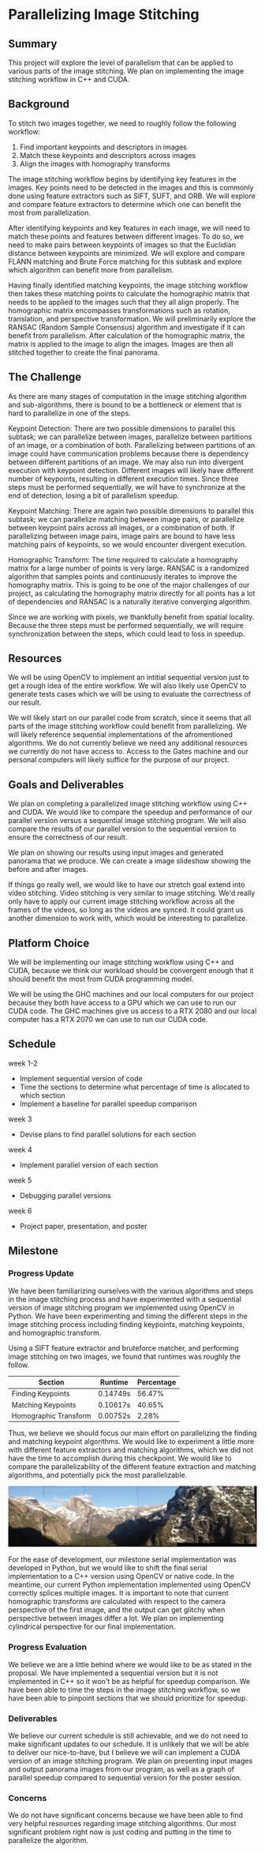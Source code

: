 # Parallelizing Image Stitching

## Summary
This project will explore the level of parallelism that can be applied to various parts of the image stitching. We plan on implementing the image stitching workflow in C++ and CUDA.

## Background
To stitch two images together, we need to roughly follow the following workflow:
1. Find important keypoints and descriptors in images
2. Match these keypoints and descriptors across images
3. Align the images with homography transforms


The image stitching workflow begins by identifying key features in the images. Key points need to be detected in the images and this is commonly done using feature extractors such as SIFT, SUFT, and ORB. We will explore and compare feature extractors to determine which one can benefit the most from parallelization.

After identifying keypoints and key features in each image, we will need to match these points and features between different images. To do so, we need to make pairs between keypoints of images so that the Euclidian distance between keypoints are minimized. We will explore and compare FLANN matching and Brute Force matching for this subtask and explore which algorithm can benefit more from parallelism.

Having finally identified matching keypoints, the image stitching workflow then takes these matching points to calculate the homographic matrix that needs to be applied to the images such that they all align properly. The homographic matrix encompasses transformations such as rotation, translation, and perspective transformation. We will preliminarily explore the RANSAC (Random Sample Consensus) algorithm and investigate if it can benefit from parallelism. After calculation of the homographic matrix, the matrix is applied to the image to align the images. Images are then all stitched together to create the final panorama.


## The Challenge
As there are many stages of computation in the image stitching algorithm and sub-algorithms, there is bound to be a bottleneck or element that is hard to parallelize in one of the steps.

Keypoint Detection: 
There are two possible dimensions to parallel this subtask; we can parallelize between images, parallelize between partitions of an image, or a combination of both. Parallelizing between partitions of an image could have communication problems because there is dependency between different partitions of an image. We may also run into divergent execution with keypoint detection. Different images will likely have different number of keypoints, resulting in different execution times. Since three steps must be performed sequentially, we will have to synchronize at the end of detection, losing a bit of parallelism speedup.

Keypoint Matching:
There are again two possible dimensions to parallel this subtask; we can parallelize matching between image pairs, or parallelize between keypoint pairs across all images, or a combination of both. If parallelizing between image pairs, image pairs are bound to have less matching pairs of keypoints, so we would encounter divergent execution.

Homographic Transform:
The time required to calculate a homography matrix for a large number of points is very large. RANSAC is a randomized algorithm that samples points and continuously iterates to improve the homography matrix. This is going to be one of the major challenges of our project, as calculating the homography matrix directly for all points has a lot of dependencies and RANSAC is a naturally iterative converging algorithm.

Since we are working with pixels, we thankfully benefit from spatial locality. Because the three steps must be performed sequentially, we will require synchronization between the steps, which could lead to loss in speedup.

## Resources
We will be using OpenCV to implement an intitial sequential version just to get a rough idea of the entire workflow. We will also likely use OpenCV to generate tests cases which we will be using to evaluate the correctness of our result.

We will likely start on our parallel code from scratch, since it seems that all parts of the image stitching workflow could benefit from parallelizing. We will likely reference sequential implementations of the afromentioned algorithms. We do not currently believe we need any additional resources we currently do not have access to. Access to the Gates machine and our personal computers will likely suffice for the purpose of our project.



## Goals and Deliverables
We plan on completing a parallelized image stitching workflow using C++ and CUDA. We would like to compare the speedup and performance of our parallel version versus a sequential image stitching program. We will also compare the results of our parallel version to the sequential version to ensure the correctness of our result.

We plan on showing our results using input images and generated panorama that we produce. We can  create a image slideshow showing the before and after images.

If things go really well, we would like to have our stretch goal extend into video stitching. Video stitching is very similar to image stitching. We'd really only have to apply our current image stitching workflow across all the frames of the videos, so long as the videos are synced. It could grant us another dimension to work with, which would be interesting to parallelize.


## Platform Choice
We will be implementing our image stitching workflow using C++ and CUDA, because we think our workload should be convergent enough that it should benefit the most from CUDA programming model. 

We will be using the GHC machines and our local computers for our project because they both have access to a GPU which we can use to run our CUDA code. The GHC machines give us access to a RTX 2080 and our local computer has a RTX 2070 we can use to run our CUDA code.

## Schedule
week 1-2
 - Implement sequential version of code
 - Time the sections to determine what percentage of time is allocated to which section
 - Implement a baseline for parallel speedup comparison

week 3
 - Devise plans to find parallel solutions for each section

week 4
 - Implement parallel version of each section

week 5
 - Debugging parallel versions

week 6
 - Project paper, presentation, and poster

## Milestone

### Progress Update
We have been familiarizing ourselves with the various algorithms and steps in the image stitching process and have experimented with a sequential version of image stitching program we implemented using OpenCV in Python. We have been experimenting and timing the different steps in the image stitching process including finding keypoints, matching keypoints, and homographic transform.

Using a SIFT feature extractor and bruteforce matcher, and performing image stitching on two images, we found that runtimes was roughly the follow.

| Section      | Runtime | Percentage
| -----------  | ----------- | - |
| Finding Keypoints      | 0.14749s | 56.47%       |
| Matching Keypoints   | 0.10617s        | 40.65%
| Homographic Transform | 0.00752s | 2.28%

Thus, we believe we should focus our main effort on parallelizing the finding and matching keypoint algorithms. We would like to experiment a little more with different feature extractors and matching algorithms, which we did not have the time to accomplish during this checkpoint. We would like to compare the parallelizability of the different feature extraction and matching algorithms, and potentially pick the most parallelizable.

![output](https://raw.githubusercontent.com/JamesOnEarth/Parallel-Image-Stitching/main/sequential/3_output.jpg)

For the ease of development, our milestone serial implementation was developed in Python, but we would like to shift the final serial implementation to a C++ version using OpenCV or native code. In the meantime, our current Python implementation implemented using OpenCV correctly splices multiple images. It is important to note that current homographic transforms are calculated with respect to the camera perspective of the first image, and the output can get glitchy when perspective between images differ a lot. We plan on implementing cylindrical perspective for our final implementation.

### Progress Evaluation
We believe we are a little behind where we would like to be as stated in the proposal. We have implemented a sequential version but it is not implemented in C++ so it won't be as helpful for speedup comparison. We have been able to time the steps in the image stitching workflow, so we have been able to pinpoint sections that we should prioritize for speedup.

### Deliverables
We believe our current schedule is still achievable, and we do not need to make significant updates to our schedule. It is unlikely that we will be able to deliver our nice-to-have, but I believe we will can implement a CUDA version of an image stitching program. We plan on presenting input images and output panorama images from our program, as well as a graph of parallel speedup compared to sequential version for the poster session.

### Concerns
We do not have significant concerns because we have been able to find very helpful resources regarding image stitching algorithms. Our most significant problem right now is just coding and putting in the time to parallelize the algorithm.
